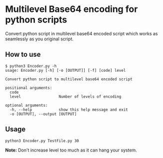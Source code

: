 # Multilevel Base64 encoding for python scripts
Convert python script in multilevel base64 encoded script which works as seamlessly as you original script.


## How to use
```
$ python3 Encoder.py -h
usage: Encoder.py [-h] [-o [OUTPUT]] [-f] [code] level

Convert python script to multilevel base64 encoded script

positional arguments:
  code
  level                 Number of levels of encoding

optional arguments:
  -h, --help            show this help message and exit
  -o [OUTPUT], --output [OUTPUT]
```

## Usage
```
python3 Encoder.py TestFile.py 30
```
**Note:** Don't increase level too much as it can hang your system.
